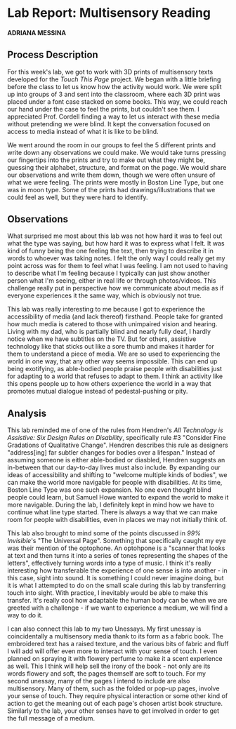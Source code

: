 # Lab Report: Multisensory Reading
#### ADRIANA MESSINA

## Process Description

For this week's lab, we got to work with 3D prints of multisensory texts developed for the *Touch This Page* project. We began with a little briefing before the class to let us know how the activity would work. We were split up into groups of 3 and sent into the classroom, where each 3D print was placed under a font case stacked on some books. This way, we could reach our hand under the case to feel the prints, but couldn't see them. I appreciated Prof. Cordell finding a way to let us interact with these media without pretending we were blind. It kept the conversation focused on access to media instead of what it is like to be blind.

We went around the room in our groups to feel the 5 different prints and write down any observations we could make. We would take turns pressing our fingertips into the prints and try to make out what they might be, guessing their alphabet, structure, and format on the page. We would share our observations and write them down, though we were often unsure of what we were feeling. The prints were mostly in Boston Line Type, but one was in moon type. Some of the prints had drawings/illustrations that we could feel as well, but they were hard to identify. 

## Observations
What surprised me most about this lab was not how hard it was to feel out what the type was saying, but how hard it was to express what I felt. It was kind of funny being the one feeling the text, then trying to describe it in words to whoever was taking notes. I felt the only way I could really get my point across was for them to feel what I was feeling. I am not used to having to describe what I'm feeling because I typically can just show another person what I'm seeing, either in real life or through photos/videos. This challenge really put in perspective how we communicate about media as if everyone experiences it the same way, which is obviously not true.

This lab was really interesting to me because I got to experience the accessibility of media (and lack thereof) firsthand. People take for granted how much media is catered to those with unimpaired vision and hearing. Living with my dad, who is partially blind and nearly fully deaf, I hardly notice when we have subtitles on the TV. But for others, assistive technology like that sticks out like a sore thumb and makes it harder for them to understand a piece of media. We are so used to experiencing the world in one way, that any other way seems impossible. This can end up being exotifying, as able-bodied people praise people with disabilities just for adapting to a world that refuses to adapt to them. I think an activity like this opens people up to how others experience the world in a way that promotes mutual dialogue instead of pedestal-pushing or pity. 

## Analysis

This lab reminded me of one of the rules from Hendren's *All Technology is Assistive: Six Design Rules on Disability*, specifically rule #3 "Consider Fine Gradations of Qualitative Change". Hendren describes this rule as designers "address[ing] far subtler changes for bodies over a lifespan." Instead of assuming someone is either able-bodied or diasbled, Hendren suggests an in-between that our day-to-day lives must also include. By expanding our ideas of accessibility and shifting to "welcome multiple kinds of bodies", we can make the world more navigable for people with disabilities. At its time, Boston Line Type was one such expansion. No one even thought blind people could learn, but Samuel Howe wanted to expand the world to make it more navigable. During the lab, I definitely kept in mind how we have to continue what line type started. There is always a way that we can make room for people with disabilities, even in places we may not initially think of.

This lab also brought to mind some of the points discussed in *99% Invisible*'s "The Universal Page". Something that specifically caught my eye was their mention of the optophone. An optohpone is a "scanner that looks at text and then turns it into a series of tones representing the shapes of the letters", effectively turning words into a type of music. I think it's really interesting how transferable the experience of one sense is into another - in this case, sight into sound. It is something I could never imagine doing, but it is what I attempted to do on the small scale during this lab by transferring touch into sight. With practice, I inevitably would be able to make this transfer. It's really cool how adaptable the human body can be when we are greeted with a challenge - if we want to experience a medium, we will find a way to do it.

I can also connect this lab to my two Unessays. My first unessay is coincidentally a multisensory media thank to its form as a fabric book. The embroidered text has a raised texture, and the various bits of fabric and fluff I will add will offer even more to interact with your sense of touch. I even planned on spraying it with flowery perfume to make it a scent experience as well. This I think will help sell the irony of the book - not only are its words flowery and soft, the pages themself are soft to touch. For my second unessay, many of the pages I intend to include are also multisensory. Many of them, such as the folded or pop-up pages, involve your sense of touch. They require physical interaction or some other kind of action to get the meaning out of each page's chosen artist book structure. Similarly to the lab, your other senses have to get involved in order to get the full message of a medium.